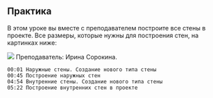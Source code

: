 ## Практика

В этом уроке вы вместе с преподавателем построите все стены в проекте. Все размеры, которые нужны для построения стен, на картинках ниже:

![](/img/RVS_18/1669983455_block-2-praktika-1.1-2-01.jpg)
Преподаватель: Ирина Сорокина.

[](https://player.softculture.cc/embed/online/RVT/RVT_42.17.02_L3-4_Practice_Walls)

```chapters
00:01 Наружные стены. Создание нового типа стены
00:45 Построение наружных стен
04:54 Внутренние стены. Создание нового типа стены
05:22 Построение внутренних стен в проекте
```
